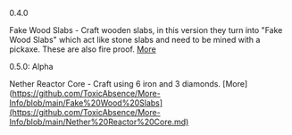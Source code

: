 0.4.0

Fake Wood Slabs - Craft wooden slabs, in this version they turn into "Fake Wood Slabs" which act like stone slabs and need to be mined with a pickaxe. These are also fire proof. [More](https://github.com/ToxicAbsence/More-Info/blob/main/Fake%20Wood%20Slabs)

0.5.0: Alpha

Nether Reactor Core - Craft using 6 iron and 3 diamonds. [More](https://github.com/ToxicAbsence/More-Info/blob/main/Fake%20Wood%20Slabs](https://github.com/ToxicAbsence/More-Info/blob/main/Nether%20Reactor%20Core.md)

